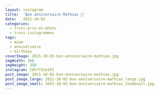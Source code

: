 ```yaml
---
layout: instagram
title:  'Bon anniversaire Mathias 🎂'
date:   2021-10-02
categories: 
  - trucs-pris-en-photo
  - trucs-instagrammes
tags:
  - miam
  - anniversaire
  - birthday
coverImage: 2021-10-02-bon-anniversaire-mathias.jpg
imgWidth: 360
imgHeight: 358
instagram: CUh7Y23o1P2
post_image: 2021-10-02-bon-anniversaire-mathias.jpg
post_image_large: 2021-10-02-bon-anniversaire-mathias_large.jpg
post_image_small: 2021-10-02-bon-anniversaire-mathias_thumbnail.jpg
---
```



